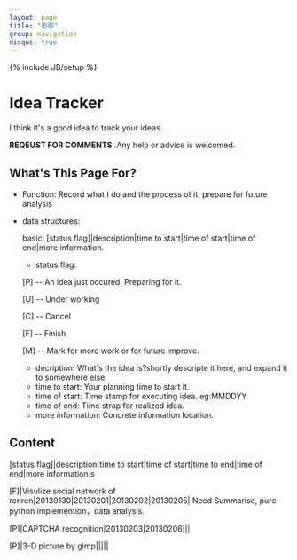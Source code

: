 ```yaml
---
layout: page
title: "追踪"
group: navigation
disqus: true
---
```

{% include JB/setup %}

# Idea Tracker

I think it's a good idea to track your ideas.

**REQEUST FOR COMMENTS** .Any help or advice is welcomed.

## What's This Page For?

- Function: Record what I do and the process of it, prepare for future analysis

- data structures:

  basic: [status flag]|description|time to start|time of start|time of end|more information.
  * status flag:

  [P] -- An idea just occured, Preparing for it.

  [U] -- Under working

  [C] -- Cancel

  [F] -- Finish

  [M] -- Mark for more work or for future improve.
  * decription: What's the idea is?shortly descripte it here, and expand it to somewhere else.
  * time to start: Your planning time to start it.
  * time of start: Time stamp for executing idea. eg:MMDDYY
  * time of end: Time strap for realized idea.
  * more information: Concrete information location.

## Content

[status flag]|description|time to start|time of start|time to end|time of end|more information.s

[F]|Visulize social network of renren|20130130|20130201|20130202|20130205| Need Summarise, pure python implemention，data analysis.

[P]|CAPTCHA recognition|20130203|20130206|||

[P]|3-D picture by gimp|||||





